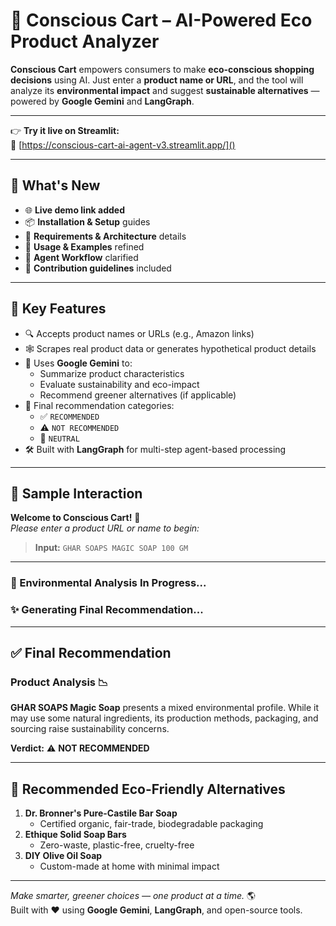 # 🛒 Conscious Cart – AI-Powered Eco Product Analyzer

**Conscious Cart** empowers consumers to make **eco-conscious shopping decisions** using AI. Just enter a **product name or URL**, and the tool will analyze its **environmental impact** and suggest **sustainable alternatives** — powered by **Google Gemini** and **LangGraph**.

---

👉 **Try it live on Streamlit:**  
🔗 [https://conscious-cart-ai-agent-v3.streamlit.app/]()

---

## 🚀 What's New

- 🌐 **Live demo link added**
- 📦 **Installation & Setup** guides
- 🔧 **Requirements & Architecture** details
- 🧪 **Usage & Examples** refined
- 🧬 **Agent Workflow** clarified
- 🤝 **Contribution guidelines** included

---

## 🌿 Key Features

- 🔍 Accepts product names or URLs (e.g., Amazon links)
- 🕸️ Scrapes real product data or generates hypothetical product details
- 🧠 Uses **Google Gemini** to:
  - Summarize product characteristics
  - Evaluate sustainability and eco-impact
  - Recommend greener alternatives (if applicable)
- 🧭 Final recommendation categories:
  - ✅ `RECOMMENDED`
  - ⚠️ `NOT RECOMMENDED`
  - 🤔 `NEUTRAL`
- 🛠 Built with **LangGraph** for multi-step agent-based processing

---

## 🧪 Sample Interaction

**Welcome to Conscious Cart!** 🛒  
*Please enter a product URL or name to begin:*

> **Input:** `GHAR SOAPS MAGIC SOAP 100 GM`

---

### 🔬 Environmental Analysis In Progress...

### ✨ Generating Final Recommendation...

---

## ✅ Final Recommendation

### Product Analysis 📉

**GHAR SOAPS Magic Soap** presents a mixed environmental profile. While it may use some natural ingredients, its production methods, packaging, and sourcing raise sustainability concerns.

**Verdict:** ⚠️ **NOT RECOMMENDED**

---

## 🌱 Recommended Eco-Friendly Alternatives

1. **Dr. Bronner's Pure-Castile Bar Soap**
   - Certified organic, fair-trade, biodegradable packaging
2. **Ethique Solid Soap Bars**
   - Zero-waste, plastic-free, cruelty-free
3. **DIY Olive Oil Soap**
   - Custom-made at home with minimal impact

---

*Make smarter, greener choices — one product at a time.* 🌎  
Built with ❤️ using **Google Gemini**, **LangGraph**, and open-source tools.
